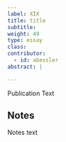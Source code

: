 ```yaml
---
label: XIX
title: title
subtitle:
weight: 49
type: essay
class:
contributor:
  - id: abessler  
abstract: |

---
```


Publication Text

## Notes

Notes text
